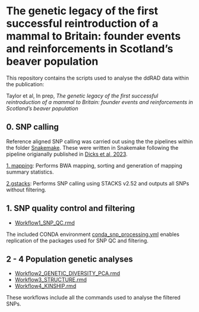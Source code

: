 # The genetic legacy of the first successful reintroduction of a mammal to Britain: founder events and reinforcements in Scotland’s beaver population

This repository contains the scripts used to analyse the ddRAD data within the publication: 

Taylor et al, In prep, *The genetic legacy of the first successful reintroduction of a mammal to Britain: founder events and reinforcements in Scotland’s beaver population*

## 0. SNP calling

Reference aligned SNP calling was carried out using the the pipelines within the folder [Snakemake](https://github.com/RZSS-WildGenes/Scottish_Beaver_Reinforcement/tree/main/Snakemake). These were written in Snakemake following the pipeline origianally published in [Dicks et al, 2023](https://doi.org/10.1111/eva.13515).

  [1. mapping](https://github.com/RZSS-WildGenes/Scottish_Beaver_Reinforcement/tree/main/Snakemake/1.mapping): Performs BWA mapping, sorting and generation of mapping summary statistics. 
  
  [2.gstacks](https://github.com/RZSS-WildGenes/Scottish_Beaver_Reinforcement/tree/main/Snakemake/2.gstacks): Performs SNP calling using STACKS v2.52 and outputs all SNPs without filtering. 
  
## 1. SNP quality control and filtering
- [Workflow1_SNP_QC.rmd](https://github.com/RZSS-WildGenes/Scottish_Beaver_Reinforcement/blob/main/Workflow1_SNP_QC.rmd)

The included CONDA environment [conda_snp_processing.yml](https://github.com/RZSS-WildGenes/Scottish_Beaver_Reinforcement/blob/main/conda_snp_processing.yml) enables replication of the packages used for SNP QC and filtering. 

## 2 - 4 Population genetic analyses

- [Workflow2_GENETIC_DIVERSITY_PCA.rmd](https://github.com/RZSS-WildGenes/Scottish_Beaver_Reinforcement/blob/main/Workflow2_GENETIC_DIVERSITY_PCA.rmd)  
- [Workflow3_STRUCTURE.rmd](https://github.com/RZSS-WildGenes/Scottish_Beaver_Reinforcement/tree/main#:~:text=Workflow3_STRUCTURE.rmd)  
- [Workflow4_KINSHIP.rmd](https://github.com/RZSS-WildGenes/Scottish_Beaver_Reinforcement/tree/main#:~:text=Workflow4_KINSHIP.rmd)  

These workflows include all the commands used to analyse the filtered SNPs.







